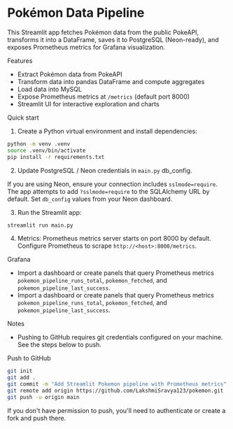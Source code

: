 # Pokémon Data Pipeline

This Streamlit app fetches Pokémon data from the public PokeAPI, transforms it into a DataFrame, saves it to PostgreSQL (Neon-ready), and exposes Prometheus metrics for Grafana visualization.

Features
- Extract Pokémon data from PokeAPI
- Transform data into pandas DataFrame and compute aggregates
- Load data into MySQL
- Expose Prometheus metrics at `/metrics` (default port 8000)
- Streamlit UI for interactive exploration and charts

Quick start

1. Create a Python virtual environment and install dependencies:

```bash
python -m venv .venv
source .venv/bin/activate
pip install -r requirements.txt
```

2. Update PostgreSQL / Neon credentials in `main.py` db_config.

If you are using Neon, ensure your connection includes `sslmode=require`. The app attempts to add `?sslmode=require` to the SQLAlchemy URL by default. Set `db_config` values from your Neon dashboard.

3. Run the Streamlit app:

```bash
streamlit run main.py
```

4. Metrics: Prometheus metrics server starts on port 8000 by default. Configure Prometheus to scrape `http://<host>:8000/metrics`.

Grafana

- Import a dashboard or create panels that query Prometheus metrics `pokemon_pipeline_runs_total`, `pokemon_fetched`, and `pokemon_pipeline_last_success`.
 - Import a dashboard or create panels that query Prometheus metrics `pokemon_pipeline_runs_total`, `pokemon_fetched`, and `pokemon_pipeline_last_success`.

Notes

- Pushing to GitHub requires git credentials configured on your machine. See the steps below to push.

Push to GitHub

```bash
git init
git add .
git commit -m "Add Streamlit Pokemon pipeline with Prometheus metrics"
git remote add origin https://github.com/LakshmiSravya123/pokemon.git
git push -u origin main
```

If you don't have permission to push, you'll need to authenticate or create a fork and push there.
